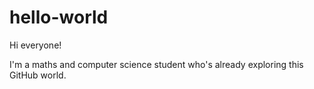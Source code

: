 # hello-world

Hi everyone!

I'm a maths and computer science student who's already exploring this GitHub world. 
